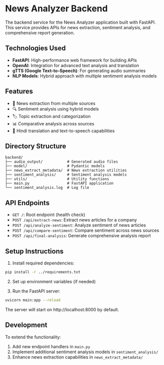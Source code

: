 # News Analyzer Backend

The backend service for the News Analyzer application built with FastAPI. This service provides APIs for news extraction, sentiment analysis, and comprehensive report generation.

## Technologies Used

- **FastAPI**: High-performance web framework for building APIs
- **OpenAI**: Integration for advanced text analysis and translation
- **gTTS (Google Text-to-Speech)**: For generating audio summaries
- **NLP Models**: Hybrid approach with multiple sentiment analysis models

## Features

- 📰 News extraction from multiple sources
- 🔍 Sentiment analysis using hybrid models
- 🏷️ Topic extraction and categorization
- 📊 Comparative analysis across sources
- 🔄 Hindi translation and text-to-speech capabilities

## Directory Structure

```
backend/
├── audio_output/           # Generated audio files
├── model/                  # Pydantic models
├── news_extract_metadata/  # News extraction utilities
├── sentiment_analysis/     # Sentiment analysis models
├── utils/                  # Utility functions
├── main.py                 # FastAPI application
└── sentiment_analysis.log  # Log file
```

## API Endpoints

- `GET /`: Root endpoint (health check)
- `POST /api/extract-news`: Extract news articles for a company
- `POST /api/analyze-sentiment`: Analyze sentiment of news articles
- `POST /api/compare-sentiment`: Compare sentiment across news sources
- `POST /api/final-analysis`: Generate comprehensive analysis report

## Setup Instructions

1. Install required dependencies:

```bash
pip install -r ../requirements.txt
```

2. Set up environment variables (if needed)

3. Run the FastAPI server:

```bash
uvicorn main:app --reload
```

The server will start on http://localhost:8000 by default.

## Development

To extend the functionality:

1. Add new endpoint handlers in `main.py`
2. Implement additional sentiment analysis models in `sentiment_analysis/`
3. Enhance news extraction capabilities in `news_extract_metadata/` 
